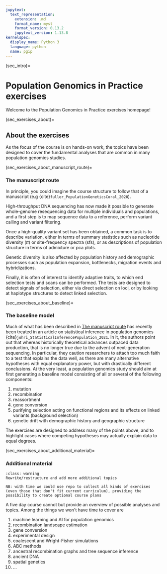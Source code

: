 ```yaml
---
jupytext:
  text_representation:
    extension: .md
    format_name: myst
    format_version: 0.13.2
    jupytext_version: 1.13.8
kernelspec:
  display_name: Python 3
  language: python
  name: pgip
---
```



(sec_intro)=

# Population Genomics in Practice exercises

Welcome to the Population Genomics in Practice exercises homepage!

(sec_exercises_about)=

## About the exercises

As the focus of the course is on hands-on work, the topics have been
designed to cover the fundamental analyses that are common in many
population genomics studies. 

(sec_exercises_about_manuscript_route)=

### The manuscript route

In principle, you could imagine the course structure to follow that of
a manuscript (e.g {cite}`fuller_PopulationGeneticsCoral_2020`).

High-throughput DNA sequencing has now made it possible to generate
whole-genome resequencing data for multiple individuals and
populations, and a first step is to map sequence data to a reference,
perform variant calling and variant filtering.

Once a high-quality variant set has been obtained, a common task is to
describe variation, either in terms of summary statistics such as
nucleotide diversity ($\pi$) or site-frequency spectra (sfs), or as
descriptions of population structure in terms of admixture or pca
plots.

Genetic diversity is also affected by population history and
demographic processes such as population expansion, bottlenecks,
migration events and hybridizations.

Finally, it is often of interest to identify adaptive traits, to which
end selection tests and scans can be performed. The tests are designed
to detect signals of selection, either via direct selection on loci,
or by looking at haplotype structures to detect linked selection.

(sec_exercises_about_baseline)=

### The baseline model

Much of what has been described in [The manuscript
route](sec_exercises_about_manuscript_route) has recently been treated
in an article on statistical inference in population genomics
{cite}`johri_StatisticalInferencePopulation_2021`. In it, the authors
point out that whereas historically theoretical advances outpaced data
production, that is no longer true due to the advent of
next-generation sequencing. In particular, they caution researchers to
attach too much faith to a test that explains the data well, as there
are many alternative hypotheses with equal explanatory power, but with
drastically different conclusions. At the very least, a population
genomics study should aim at first generating a baseline model
consisting of all or several of the following components:

1. mutation
2. recombination
3. reassortment
4. gene conversion
5. purifying selection acting on functional regions and its effects on
   linked variants (background selection)
6. genetic drift with demographic history and geographic structure

The exercises are designed to address many of the points above, and to
highlight cases where competing hypotheses may actually explain data
to equal degrees.

(sec_exercises_about_additional_material)=

### Additional material

```{admonition} FIXME
:class: warning
Rewrite/restructure and add more additional topics
```


```{note}
NB: with time we could use repo to collect all kinds of exercises
(even those that don't fit current curriculum), providing the
possibility to create optional course plans
``` 

A five day course cannot but provide an overview of possible analyses
and topics. Among the things we won't have time to cover are

1. machine learning and AI for population genomics
2. recombination landscape estimation
3. gene conversion
4. experimental design
5. coalescent and Wright-Fisher simulations
6. ABC methods
7. ancestral recombination graphs and tree sequence inference
8. ancient DNA
9. spatial genetics
10. ...


